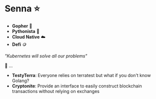 # Senna :star:
- **Gopher** :whale:
- **Pythonista** :snake:
- **Cloud Native** :cloud:
- **Defi** :coin:

*"Kubernetes will solve all our problems"*

:hammer: ...
- **TestyTerra**: Everyone relies on terratest but what if you don't know Golang?
- **Cryptonite**: Provide an interface to easily construct blockchain transactions without relying on exchanges
